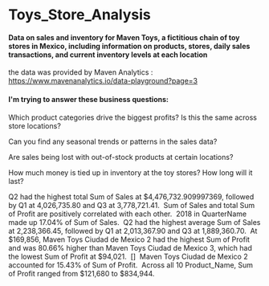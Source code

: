 # Toys_Store_Analysis 

#### Data on sales and inventory for Maven Toys, a fictitious chain of toy stores in Mexico, including information on products, stores, daily sales transactions, and current inventory levels at each location 
the data was provided by Maven Analytics : https://www.mavenanalytics.io/data-playground?page=3
#### I'm trying to answer these business questions: 

Which product categories drive the biggest profits? Is this the same across store locations?

Can you find any seasonal trends or patterns in the sales data?

Are sales being lost with out-of-stock products at certain locations?

How much money is tied up in inventory at the toy stores? How long will it last?







﻿Q2 had the highest total Sum of Sales at $4,476,732.909997369, followed by Q1 at 4,026,735.80 and Q3 at 3,778,721.41.﻿﻿
﻿﻿
﻿﻿Sum of Sales and total Sum of Profit are positively correlated with each other.﻿﻿
﻿﻿
﻿﻿2018 in QuarterName  made up 17.04% of Sum of Sales.﻿﻿
﻿﻿
﻿﻿Q2 had the highest average Sum of Sales at 2,238,366.45, followed by Q1 at 2,013,367.90 and Q3 at 1,889,360.70.﻿﻿
﻿﻿
﻿﻿At $169,856, Maven Toys Ciudad de Mexico 2 had the highest Sum of Profit and was 80.66% higher than Maven Toys Ciudad de Mexico 3, which had the lowest Sum of Profit at $94,021.﻿﻿
﻿﻿
﻿﻿[]﻿﻿
﻿﻿
﻿﻿Maven Toys Ciudad de Mexico 2 accounted for 15.43% of Sum of Profit.﻿﻿
﻿﻿
﻿﻿Across all 10 Product_Name, Sum of Profit ranged from $121,680 to $834,944.﻿﻿
﻿﻿
﻿
